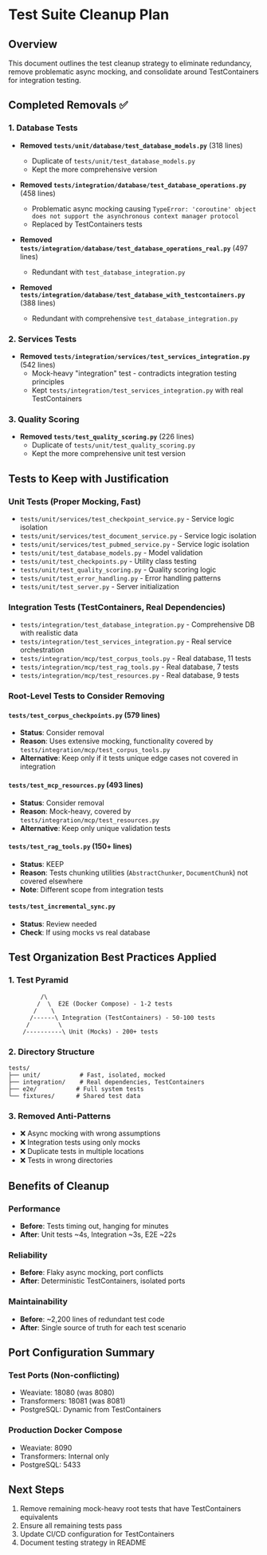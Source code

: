 # Test Suite Cleanup Plan

## Overview
This document outlines the test cleanup strategy to eliminate redundancy, remove problematic async mocking, and consolidate around TestContainers for integration testing.

## Completed Removals ✅

### 1. Database Tests
- **Removed `tests/unit/database/test_database_models.py`** (318 lines)
  - Duplicate of `tests/unit/test_database_models.py`
  - Kept the more comprehensive version

- **Removed `tests/integration/database/test_database_operations.py`** (458 lines)
  - Problematic async mocking causing `TypeError: 'coroutine' object does not support the asynchronous context manager protocol`
  - Replaced by TestContainers tests

- **Removed `tests/integration/database/test_database_operations_real.py`** (497 lines)
  - Redundant with `test_database_integration.py`
  
- **Removed `tests/integration/database/test_database_with_testcontainers.py`** (388 lines)
  - Redundant with comprehensive `test_database_integration.py`

### 2. Services Tests
- **Removed `tests/integration/services/test_services_integration.py`** (542 lines)
  - Mock-heavy "integration" test - contradicts integration testing principles
  - Kept `tests/integration/test_services_integration.py` with real TestContainers

### 3. Quality Scoring
- **Removed `tests/test_quality_scoring.py`** (226 lines)
  - Duplicate of `tests/unit/test_quality_scoring.py`
  - Kept the more comprehensive unit test version

## Tests to Keep with Justification

### Unit Tests (Proper Mocking, Fast)
- `tests/unit/services/test_checkpoint_service.py` - Service logic isolation
- `tests/unit/services/test_document_service.py` - Service logic isolation  
- `tests/unit/services/test_pubmed_service.py` - Service logic isolation
- `tests/unit/test_database_models.py` - Model validation
- `tests/unit/test_checkpoints.py` - Utility class testing
- `tests/unit/test_quality_scoring.py` - Quality scoring logic
- `tests/unit/test_error_handling.py` - Error handling patterns
- `tests/unit/test_server.py` - Server initialization

### Integration Tests (TestContainers, Real Dependencies)
- `tests/integration/test_database_integration.py` - Comprehensive DB with realistic data
- `tests/integration/test_services_integration.py` - Real service orchestration
- `tests/integration/mcp/test_corpus_tools.py` - Real database, 11 tests
- `tests/integration/mcp/test_rag_tools.py` - Real database, 7 tests
- `tests/integration/mcp/test_resources.py` - Real database, 9 tests

### Root-Level Tests to Consider Removing

#### `tests/test_corpus_checkpoints.py` (579 lines)
- **Status**: Consider removal
- **Reason**: Uses extensive mocking, functionality covered by `tests/integration/mcp/test_corpus_tools.py`
- **Alternative**: Keep only if it tests unique edge cases not covered in integration

#### `tests/test_mcp_resources.py` (493 lines)
- **Status**: Consider removal
- **Reason**: Mock-heavy, covered by `tests/integration/mcp/test_resources.py`
- **Alternative**: Keep only unique validation tests

#### `tests/test_rag_tools.py` (150+ lines)
- **Status**: KEEP
- **Reason**: Tests chunking utilities (`AbstractChunker`, `DocumentChunk`) not covered elsewhere
- **Note**: Different scope from integration tests

#### `tests/test_incremental_sync.py`
- **Status**: Review needed
- **Check**: If using mocks vs real database

## Test Organization Best Practices Applied

### 1. Test Pyramid
```
         /\
        /  \  E2E (Docker Compose) - 1-2 tests
       /    \
      /------\ Integration (TestContainers) - 50-100 tests
     /        \
    /----------\ Unit (Mocks) - 200+ tests
```

### 2. Directory Structure
```
tests/
├── unit/           # Fast, isolated, mocked
├── integration/    # Real dependencies, TestContainers
├── e2e/           # Full system tests
└── fixtures/      # Shared test data
```

### 3. Removed Anti-Patterns
- ❌ Async mocking with wrong assumptions
- ❌ Integration tests using only mocks
- ❌ Duplicate tests in multiple locations
- ❌ Tests in wrong directories

## Benefits of Cleanup

### Performance
- **Before**: Tests timing out, hanging for minutes
- **After**: Unit tests ~4s, Integration ~3s, E2E ~22s

### Reliability
- **Before**: Flaky async mocking, port conflicts
- **After**: Deterministic TestContainers, isolated ports

### Maintainability
- **Before**: ~2,200 lines of redundant test code
- **After**: Single source of truth for each test scenario

## Port Configuration Summary

### Test Ports (Non-conflicting)
- Weaviate: 18080 (was 8080)
- Transformers: 18081 (was 8081)
- PostgreSQL: Dynamic from TestContainers

### Production Docker Compose
- Weaviate: 8090
- Transformers: Internal only
- PostgreSQL: 5433

## Next Steps

1. Remove remaining mock-heavy root tests that have TestContainers equivalents
2. Ensure all remaining tests pass
3. Update CI/CD configuration for TestContainers
4. Document testing strategy in README